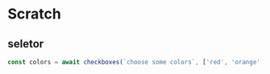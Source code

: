 # Scratch

## seletor

```js
const colors = await checkboxes(`choose some colors`, ['red', 'orange', 'blue' ]);
```
